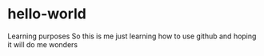 # hello-world
Learning purposes
So this is me just learning how to use github and hoping it will do me wonders
